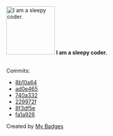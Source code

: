 <img src="https://my-badges.github.io/my-badges/sleepy-coder.png" alt="I am a sleepy coder." title="I am a sleepy coder." width="128">
<strong>I am a sleepy coder.</strong>
<br><br>

Commits:

- <a href="https://github.com/AndrewWeinmann/dev-pieces/commit/8b10a645bb97c64bff504f1fd6533579e70edd1a">8b10a64</a>
- <a href="https://github.com/AndrewWeinmann/dev-pieces/commit/ad0e465d68ea972c7d41a74cb76c41e987c6033b">ad0e465</a>
- <a href="https://github.com/AndrewWeinmann/dev-pieces/commit/740a332870a5dc061f57027ce628f6d54fa9df64">740a332</a>
- <a href="https://github.com/AndrewWeinmann/Rummy-500-Scoring/commit/229972fb477a00c888a15960cfd293adc22986ce">229972f</a>
- <a href="https://github.com/AndrewWeinmann/Rummy-500-Scoring/commit/8f3df5ebc22f1912b9eaeb7d7efcf8d9d47999b5">8f3df5e</a>
- <a href="https://github.com/AndrewWeinmann/Rummy-500-Scoring/commit/fa1a92660fea22d2bb40b940f03f76a82ee0b6b9">fa1a926</a>


Created by <a href="https://github.com/my-badges/my-badges">My Badges</a>